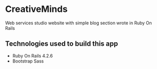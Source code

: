 # CreativeMinds
Web services studio website with simple blog section wrote in Ruby On Rails

## Technologies used to build this app
* Ruby On Rails 4.2.6
* Bootstrap Sass

